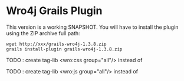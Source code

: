 Wro4j Grails Plugin
====================

This version is a working SNAPSHOT. You will have to install the plugin using the ZIP archive full path:

    wget http://xxx/grails-wro4j-1.3.8.zip
    grails install-plugin grails-wro4j-1.3.8.zip


TODO : create tag-lib <wro:css group="all"/> instead of <link rel="stylesheet" type="text/css" href="wro/all.css" />

TODO : create tag-lib <wro:js group="all"/> instead of <script type="text/javascript" src="wro/all.js"/>

TODO : create a grails-app/conf/Wro.groovy file in order to configure via a ConfigSlurper or a DSL the wro.xml

TODO : make Wro4J configurable via grails-app/conf/Config.groovy


Web Resource Optimizer for Grails
----------------------------------


In order to get started with wro4j, you have to follow only 3 simple steps.


Step 1: Install plugin wro4j

    grails install-plugin wro4j



Step 2: Create web-app/WEB-INF/wro.xml

    <groups xmlns="http://www.isdc.ro/wro">
      <group name="all">
        <css>/css/*.css</css>
        <js>/js/*.js</js>
      </group>
    </groups>


Step 3: Use optimized resource

    <html>
      <head>
        <title>Web Page using wro4j</title>
        <link rel="stylesheet" type="text/css" href="wro/all.css" />
        <script type="text/javascript" src="wro/all.js"/>
      </head>
      <body>

      </body>
    </html>
